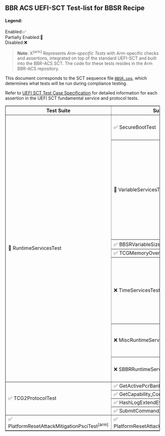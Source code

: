 ## BBR ACS UEFI-SCT Test-list for BBSR Recipe

#### Legend:
Enabled:✅ <br>
Partially Enabled:🔲 <br>
Disabled:❌ <br>

> **Note**: X<sup>[arm]</sup> Represents *Arm-specific Tests* with Arm-specific checks and assertions, integrated on top of the standard UEFI-SCT and built into the BBR-ACS SCT. The code for these tests resides in the Arm BBR-ACS repository.

This document corresponds to the SCT sequence file [`BBSR.seq`](../bbsr/config/BBSR.seq), which determines what tests will be run during compliance testing.

Refer to [UEFI SCT Test Case Specification](https://uefi-sct-testcasespec.readthedocs.io/en/latest/) for detailed information for each assertion in the UEFI SCT fundamental service and protocol tests. <br>

<table border="1">
<tr>
<th rowspan=1 colspan=1>Test Suite</th>
<th rowspan=1 colspan=1>Sub Test Suite</th>
<th rowspan=1 colspan=1>Testcase</th>
</tr>
<tr>
<td rowspan=32 colspan=1>🔲 RuntimeServicesTest</td>
<td rowspan=3 colspan=1>✅ SecureBootTest</td>
<td rowspan=1 colspan=1>✅ ImageLoading</td>
</tr>
<tr>
<td rowspan=1 colspan=1>✅ VariableAttributes</td>
</tr>
<tr>
<td rowspan=1 colspan=1>✅ VariableUpdates</td>
</tr>
<td rowspan=12 colspan=1>🔲 VariableServicesTest</td>
<td rowspan=1 colspan=1>✅ AuthVar_Conf</td>
</tr>
<tr>
<td rowspan=1 colspan=1>✅ AuthVar_Func</td>
</tr>
<tr>
<td rowspan=1 colspan=1>❌ GetNextVariableName_Conf</td>
</tr>
<tr>
<td rowspan=1 colspan=1>❌ GetNextVariableName_Func</td>
</tr>
<tr>
<td rowspan=1 colspan=1>❌ GetVariable_Conf</td>
</tr>
<tr>
<td rowspan=1 colspan=1>❌ GetVariable_Func</td>
</tr>
<tr>
<td rowspan=1 colspan=1>❌ HardwareErrorRecord_Conf</td>
</tr>
<tr>
<td rowspan=1 colspan=1>❌ HardwareErrorRecord_Func</td>
</tr>
<tr>
<td rowspan=1 colspan=1>❌ QueryVariableInfo_Conf</td>
</tr>
<tr>
<td rowspan=1 colspan=1>❌ QueryVariableInfo_Func</td>
</tr>
<tr>
<td rowspan=1 colspan=1>❌ SetVariable_Conf</td>
</tr>
<tr>
<td rowspan=1 colspan=1>❌ SetVariable_Func</td>
</tr>
<td rowspan=1 colspan=1>✅ BBSRVariableSizeTest<sup>[arm]</sup></td>
<td rowspan=1 colspan=1>✅ BBSRVariableSizeTest_func<sup>[arm]</sup></td>
<tr>
<td rowspan=1 colspan=1>✅ TCGMemoryOverwriteRequestTest</td>
<td rowspan=1 colspan=1>✅ Test MOR and MORLOCK</td>
</tr>
</tr>
<td rowspan=8 colspan=1>❌ TimeServicesTest</td>
<td rowspan=1 colspan=1>❌ GetTime_Conf</td>
</tr>
<tr>
<td rowspan=1 colspan=1>❌ GetTime_Func</td>
</tr>
<tr>
<td rowspan=1 colspan=1>❌ GetWakeupTime_Conf</td>
</tr>
<tr>
<td rowspan=1 colspan=1>❌ GetWakeupTime_Func</td>
</tr>
<tr>
<td rowspan=1 colspan=1>❌ SetTime_Conf</td>
</tr>
<tr>
<td rowspan=1 colspan=1>❌ SetTime_Func</td>
</tr>
<tr>
<td rowspan=1 colspan=1>❌ SetWakeupTime_Conf</td>
</tr>
<tr>
<td rowspan=1 colspan=1>❌ SetWakeupTime_Func</td>
</tr>
<td rowspan=4 colspan=1>❌ MiscRuntimeServicesTest</td>
<td rowspan=1 colspan=1>❌ QueryCapsuleCapabilities_Conf</td>
</tr>
<tr>
<td rowspan=1 colspan=1>❌ QueryCapsuleCapabilities_Func</td>
</tr>
<tr>
<td rowspan=1 colspan=1>❌ ResetSystem_Func</td>
</tr>
<tr>
<td rowspan=1 colspan=1>❌ UpdateCapsule_Conf</td>
</tr>
<td rowspan=3 colspan=1>❌ SBBRRuntimeServicesTest</td>
<td rowspan=1 colspan=1>❌ Non-volatile Variable Reset Test</td>
</tr>
<tr>
<td rowspan=1 colspan=1>❌ ResetSystem Shutdown Test</td>
</tr>
<tr>
<td rowspan=1 colspan=1>❌ Runtime Services Test</td>
</tr>
<tr>
<td rowspan=4 colspan=1>✅ TCG2ProtocolTest</td>
<td rowspan=1 colspan=1>✅ GetActivePcrBanks_Conf</td>
<td rowspan=1 colspan=1>✅ GetActivePcrBanks_Conf</td>
</tr>
<tr>
<td rowspan=1 colspan=1>✅ GetCapability_Conf</td>
<td rowspan=1 colspan=1>✅ GetCapability_Conf</td>
</tr>
<tr>
<td rowspan=1 colspan=1>✅ HashLogExtendEvent_Conf</td>
<td rowspan=1 colspan=1>✅ HashLogExtendEvent_Conf</td>
</tr>
<tr>
<td rowspan=1 colspan=1>✅ SubmitCommand_Conf</td>
<td rowspan=1 colspan=1>✅ SubmitCommand_Conf</td>
</tr>
</tr>
<tr>
<td rowspan=1 colspan=1>✅ PlatformResetAttackMitigationPsciTest<sup>[arm]</sup></td>
<td rowspan=1 colspan=1>✅ PlatformResetAttackMitigationPsciTest_func<sup>[arm]</sup></td>
<td rowspan=1 colspan=1>✅ PlatformResetAttackMitigationPsciTest_func<sup>[arm]</sup></td>
</tr>
</table>
